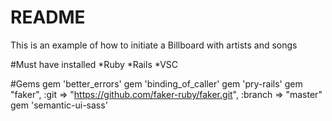 # README
This is an example of how to initiate a Billboard with artists and songs

#Must have installed
*Ruby
*Rails
*VSC 

#Gems
gem 'better_errors'
gem 'binding_of_caller'
gem 'pry-rails'
gem "faker", :git => "https://github.com/faker-ruby/faker.git", :branch => "master"
gem 'semantic-ui-sass'